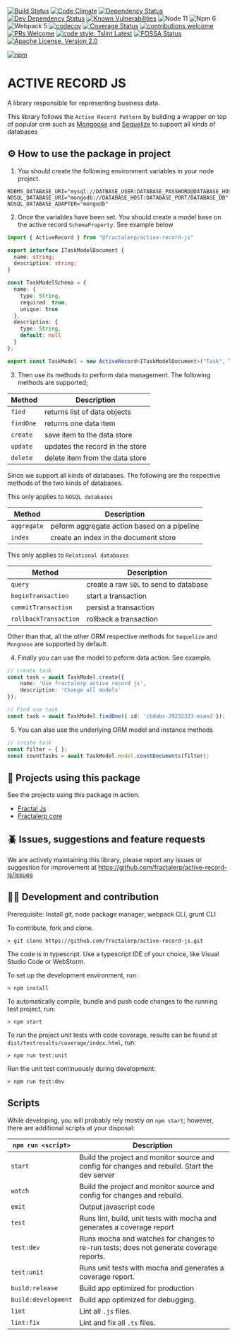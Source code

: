 [![Build Status](https://github.com/fractalerp/active-record-js.svg?branch=master)](https://github.com/fractalerp/active-record-js)
[![Code Climate](https://img.shields.io/codeclimate/maintainability/fractalerp/active-record-js.svg?style=flat-square)](https://codeclimate.com/github/fractalerp/active-record-js)
[![Dependency Status](https://david-dm.org/fractalerp/active-record-js.svg)](https://david-dm.org/fractalerp/active-record-js)
[![Dev Dependency Status](https://david-dm.org/fractalerp/active-record-js.svg#info=devDependencies)](https://david-dm.org/fractalerp/active-record-js#info=devDependencies)
[![Known Vulnerabilities](https://snyk.io/test/github/fractalerp/active-record-js.svg)](https://snyk.io/test/github/fractalerp/active-record-js)
![Node 11](https://img.shields.io/badge/node-11.5.x-green.svg)
![Npm 6](https://img.shields.io/badge/npm-6.4.x-green.svg)
![Webpack 5](https://img.shields.io/badge/webpack-5.20.2-green.svg)
[![codecov](https://codecov.io/gh/fractalerp/active-record-js/branch/master/graph/badge.svg)](https://codecov.io/gh/fractalerp/active-record-js)
[![Coverage Status](https://coveralls.io/repos/github/fractalerp/active-record-js/badge.svg?branch=master)](https://coveralls.io/github/fractalerp/active-record-js?branch=master)
[![contributions welcome](https://img.shields.io/badge/contributions-welcome-brightgreen.svg?style=flat-square)](https://github.com/fractalerp/active-record-js/issues)
[![PRs Welcome](https://img.shields.io/badge/PRs-welcome-brightgreen.svg?style=flat-square)](http://makeapullrequest.com)
[![code style: Tslint Latest](https://img.shields.io/badge/tslint_rules-latest-ff69b4.svg?style=flat-square)](https://github.com/buzinas/tslint-eslint-rules)
[![FOSSA Status](https://app.fossa.io/api/projects/git%2Bgithub.com%2Ffractalerp%2Factive-record-js.svg?type=shield)](https://app.fossa.io/projects/git%2Bgithub.com%2Ffractalerp%2Factive-record-js?ref=badge_shield)
[![Apache License, Version 2.0](https://img.shields.io/badge/mit-blue.svg)](http://opensource.org/licenses/mit)

[![npm](https://nodei.co/npm/@fractalerp/active-record-js.png)](https://www.npmjs.com/package/@fractalerp/active-record-js)

# ACTIVE RECORD JS
A library responsible for representing business data. 

This library follows the `Active Record Pattern` by building a wrapper on top of popular orm such as [Mongoose](https://www.npmjs.com/package/mongoose) and [Sequelize](https://www.npmjs.com/package/sequelize) to support all kinds of databases

## ⚙️ How to use the package in project
1. You should create the following environment variables in your node project.
```env
RDBMS_DATABASE_URI="mysql://DATBASE_USER:DATABASE_PASSWORD@DATABASE_HOST:DATABASE_PORT/DATABASE_DB"
NOSQL_DATABASE_URI="mongodb://DATABASE_HOST:DATABASE_PORT/DATABASE_DB"
NOSQL_DATABASE_ADAPTER="mongodb"
```
2. Once the variables have been set. You should create a model base on the active record `SchemaProperty`. See example below

```typescript
import { ActiveRecord } from "@fractalerp/active-record-js"

export interface ITaskModelDocument {
  name: string;
  description: string;
}

const TaskModelSchema = {
  name: {
    type: String,
    required: true,
    unique: true
  },
  description: {
    type: String,
    default: null
  }
};

export const TaskModel = new ActiveRecord<ITaskModelDocument>("Task", TaskModelSchema);

```
3. Then use its methods to perform data management. The following methods are supported;

|Method|Description|
|------------------|-----------|
|`find`|returns list of data objects|
|`findOne`|returns one data item|
|`create`|save item to the data store|
|`update`|updates the record in the store|
|`delete`|delete item from the data store|

Since we support all kinds of databases. The following are the respective methods of the two kinds of databases.

This only applies to `NOSQL databases`

|Method|Description|
|------------------|-----------|
|`aggregate`|peform aggregate action based on a pipeline|
|`index`|create an index in the document store|

This only applies to `Relational databases`

|Method|Description|
|------------------|-----------|
|`query`|create a raw `SQL` to send to database|
|`beginTransaction`|start a transaction|
|`commitTransaction`|persist a transaction|
|`rollbackTransaction`|rollback a transaction|

Other than that, all the other ORM respective methods for `Sequelize` and `Mongoose` are supported by default.

4. Finally you can use the model to peform data action. See example.

```typescript
// create task
const task = await TaskModel.create({
    name: 'Use fractalerp active record js',
    description: 'Change all models'
});

// Find one task
const task = await TaskModel.findOne({ id: 'cbdabs-29232323-msasd'});
```

5. You can also use the underlying ORM model and instance methods

```typescript
// create task
const filter = { };
const countTasks = await TaskModel.model.countDocuments(filter);

```

## 🫶 Projects using this package
See the projects using this package in action.
- [Fractal Js](https://github.com/fractalerp/fractal-js)
- [Fractalerp core](https://github.com/fractalerp/fractal-core)

## 🪲 Issues, suggestions and feature requests

We are actively maintaining this library, please report any issues or suggestion for improvement at https://github.com/fractalerp/active-record-js/issues

## 👩‍💻 Development and contribution
Prerequisite: Install git, node package manager, webpack CLI, grunt CLI

To contribute, fork and clone.

    > git clone https://github.com/fractalerp/active-record-js.git

The code is in typescript. Use a typescript IDE of your choice, like Visual Studio Code or WebStorm.

To set up the development environment, run:

    > npm install

To automatically compile, bundle and push code changes to the running test project, run:

    > npm start

To run the project unit tests with code coverage, results can be found at `dist/testresults/coverage/index.html`, run:

    > npm run test:unit

Run the unit test continuously during development:

    > npm run test:dev

## Scripts
While developing, you will probably rely mostly on `npm start`; however, there are additional scripts at your disposal:

|`npm run <script>`|Description|
|------------------|-----------|
|`start`|Build the project and monitor source and config for changes and rebuild. Start the dev server|
|`watch`|Build the project and monitor source and config for changes and rebuild.|
|`emit`|Output javascript code|
|`test`|Runs lint, build, unit tests with mocha and generates a coverage report|
|`test:dev`|Runs mocha and watches for changes to re-run tests; does not generate coverage reports.|
|`test:unit`|Runs unit tests with mocha and generates a coverage report.|
|`build:release`|Build app optimized for production|
|`build:development`|Build app optimized for debugging.|
|`lint`|Lint all `.js` files.|
|`lint:fix`|Lint and fix all `.ts` files.|


